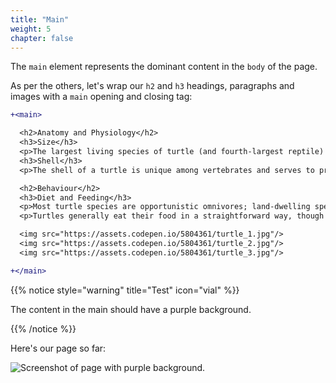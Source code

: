 ```yaml
---
title: "Main"
weight: 5
chapter: false
---
```


The `main` element represents the dominant content in the `body` of the page.

As per the others, let's wrap our `h2` and `h3` headings, paragraphs and images with a `main` opening and closing tag:

```diff
+<main>

  <h2>Anatomy and Physiology</h2>
  <h3>Size</h3>
  <p>The largest living species of turtle (and fourth-largest reptile) is the leatherback turtle which can reach over 2.7 m (8 ft 10 in) in length and weigh over 500 kg (1,100 lb).</p>
  <h3>Shell</h3>
  <p>The shell of a turtle is unique among vertebrates and serves to protect the animal and provide shelter from the elements.</p>

  <h2>Behaviour</h2>
  <h3>Diet and Feeding</h3>
  <p>Most turtle species are opportunistic omnivores; land-dwelling species are more herbivorous and aquatic ones more carnivorous.</p>
  <p>Turtles generally eat their food in a straightforward way, though some species have special feeding techniques.</p>

  <img src="https://assets.codepen.io/5804361/turtle_1.jpg"/>
  <img src="https://assets.codepen.io/5804361/turtle_2.jpg"/>
  <img src="https://assets.codepen.io/5804361/turtle_3.jpg"/>

+</main>
```

{{% notice style="warning" title="Test" icon="vial" %}}

The content in the main should have a purple background.

{{% /notice %}}


Here's our page so far:

![Screenshot of page with purple background.](../../images/myrtle_main.png)
